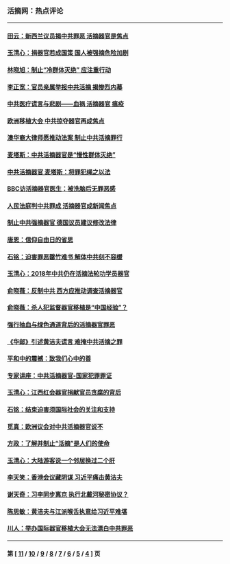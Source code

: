 ### 活摘网：热点评论
---
#### [田云：新西兰议员揭中共罪恶 活摘器官是焦点](../../pages/nf5879/n13070629.md?08250430) 
#### [玉清心：捐器官若成国策 国人被强摘危险加剧](../../pages/nf5879/n12802713.md?08250430) 
#### [林晓旭：制止“冷群体灭绝” 应注重行动](../../pages/nf5879/n12779736.md?08250430) 
#### [李正宽：官员亲属举报中共活摘 揭惨烈内幕](../../pages/nf5879/n12684490.md?08250430) 
#### [中共医疗谎言与悲剧——血祸 活摘器官 瘟疫](../../pages/nf5879/n12372103.md?08250430) 
#### [欧洲移植大会 中共掠夺器官再成焦点](../../pages/nf5879/n11538883.md?08250430) 
#### [澳华裔大律师愿推动法案 制止中共活摘罪行](../../pages/nf5879/n11377039.md?08250430) 
#### [麦塔斯：中共活摘器官是“慢性群体灭绝”](../../pages/nf5879/n11350529.md?08250430) 
#### [中共活摘器官 麦塔斯：将罪犯绳之以法](../../pages/nf5879/n11347973.md?08250430) 
#### [BBC访活摘器官医生：被洗脑后无罪恶感](../../pages/nf5879/n11335935.md?08250430) 
#### [人民法庭判中共罪成 活摘器官成新闻焦点](../../pages/nf5879/n11331578.md?08250430) 
#### [制止中共强摘器官 德国议员建议修改法律](../../pages/nf5879/n11249451.md?08250430) 
#### [唐恩：信仰自由日的省思](../../pages/nf5879/n11003525.md?08250430) 
#### [石铭：迫害罪恶罄竹难书  解体中共刻不容缓](../../pages/nf5879/n10942855.md?08250430) 
#### [玉清心：2018年中共仍在活摘法轮功学员器官](../../pages/nf5879/n10914646.md?08250430) 
#### [俞晓薇：反制中共 西方应推动调查活摘器官](../../pages/nf5879/n10794671.md?08250430) 
#### [俞晓薇：杀人犯监督器官移植是“中国经验”？](../../pages/nf5879/n10466427.md?08250430) 
#### [强行抽血与绿色通道背后的活摘器官罪恶](../../pages/nf5879/n10004708.md?08250430) 
#### [《华邮》引述黄洁夫谎言 难掩中共活摘之罪](../../pages/nf5879/n9642309.md?08250430) 
#### [平和中的震撼：致我们心中的善](../../pages/nf5879/n9021123.md?08250430) 
#### [专家讲座：中共活摘器官-国家犯罪罪证](../../pages/nf5879/n8828153.md?08250430) 
#### [玉清心：江西红会器官捐献官员贪腐的背后](../../pages/nf5879/n8522122.md?08250430) 
#### [石铭：结束迫害须国际社会的关注和支持](../../pages/nf5879/n8443497.md?08250430) 
#### [觅真：欧洲议会对中共活摘器官说不](../../pages/nf5879/n8337486.md?08250430) 
#### [方政：了解并制止“活摘”是人们的使命](../../pages/nf5879/n8329214.md?08250430) 
#### [玉清心：大陆游客说一个邻居换过二个肝](../../pages/nf5879/n8291404.md?08250430) 
#### [李天笑：香港会议藏阴谋 习近平痛击黄洁夫](../../pages/nf5879/n8241459.md?08250430) 
#### [谢天奇：习李同步离京 执行北戴河秘密协议？](../../pages/nf5879/n8230418.md?08250430) 
#### [陈思敏：黄洁夫与江派喉舌执意给习近平难堪](../../pages/nf5879/n8222166.md?08250430) 
#### [川人：举办国际器官移植大会无法漂白中共罪恶](../../pages/nf5879/n8221121.md?08250430) 

---
#### 第 [ [11](./11.md?08250430) / [10](./10.md?08250430) / [9](./9.md?08250430) / [8](./8.md?08250430) / [7](./7.md?08250430) / [6](./6.md?08250430) / [5](./5.md?08250430) / [4](./4.md?08250430) ] 页
